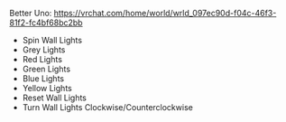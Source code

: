 Better Uno: https://vrchat.com/home/world/wrld_097ec90d-f04c-46f3-81f2-fc4bf68bc2bb

- Spin Wall Lights
- Grey Lights
- Red Lights
- Green Lights
- Blue Lights
- Yellow Lights
- Reset Wall Lights
- Turn Wall Lights Clockwise/Counterclockwise
